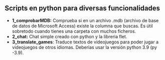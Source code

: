 ## Scripts en python para diversas funcionalidades
* __1_comprobarMDB:__ Comprueba si en un archivo .mdb (archivo de base de datos de Microsoft Access) existe la columna que buscas. Es útil sobretodo cuando tienes una carpeta con muchos ficheros.
* __2_chat:__ Chat simple creado con python y la libreria flet.
* __3_translate_games__: Traduce textos de videojuegos para poder jugar a videojuegos de otros idiomas. Deberias usar la versión python 3.9 (py -3.9).
